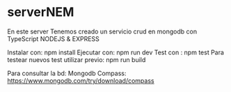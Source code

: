# serverNEM
En este server Tenemos creado un servicio crud en mongodb con TypeScript NODEJS & EXPRESS

Instalar con: npm install
Ejecutar con: npm run dev
Test con : npm test
Para testear nuevos test utilizar previo: npm run build

Para consultar la bd: 
Mongodb Compass: https://www.mongodb.com/try/download/compass
